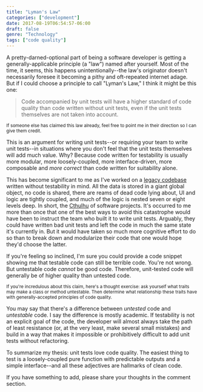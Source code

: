 ```yaml
---
title: "Lyman's Law"
categories: ["development"]
date: 2017-08-19T06:54:57-06:00
draft: false
genre: "Technology"
tags: ["code quality"]
---
```


A pretty-darned-optional part of being a software developer is getting a generally-applicable principle (a "law") named after yourself. Most of the time, it seems, this happens unintentionally--the law's originator doesn't necessarily foresee it becoming a pithy and oft-repeated internet adage. But if I could choose a principle to call "Lyman's Law," I think it might be this one:

> Code accompanied by unit tests will have a higher standard of code quality than code written without unit tests, even if the unit tests themselves are not taken into account.

<sup>If someone else has claimed this law already, feel free to point me in their direction so I can give them credit.</sup>

This is an argument for writing unit tests--or requiring your team to write unit tests--in situations where you don't feel that the unit tests themselves will add much value. Why? Because code written for testability is usually more modular, more loosely-coupled, more interface-driven, more composable and *more correct* than code written for suitability alone.

This has become significant to me as I've worked on a [legacy codebase](https://softwareengineering.stackexchange.com/a/122024) written without testability in mind. All the data is stored in a giant global object, no code is shared, there are reams of dead code lying about, UI and logic are tightly coupled, and much of the logic is nested seven or eight levels deep. In short, the [Cthulhu](https://en.wikipedia.org/wiki/Cthulhu#Description) of software projects. It's occurred to me more than once that one of the best ways to avoid this catastrophe would have been to instruct the team who built it to write unit tests. Arguably, they could have written bad unit tests and left the code in much the same state it's currently in. But it would have taken so much more cognitive effort to do so than to break down and modularize their code that one would hope they'd choose the latter.

If you're feeling so inclined, I'm sure you could provide a code snippet showing me that testable code can still be terrible code. You're not wrong. But untestable code *cannot* be good code. Therefore, unit-tested code will generally be of higher quality than untested code.

<sup>If you're incredulous about this claim, here's a thought exercise: ask yourself what traits may make a class or method untestable. Then determine what relationship these traits have with generally-accepted principles of code quality.</sup>

You may say that there's a difference between *untested* code and *untestable* code. I say the difference is mostly academic. If testability is not an explicit goal of the code, the developer will almost always take the path of least resistance (or, at the very least, make several small mistakes) and build in a way that makes it impossible or prohibitively difficult to add unit tests without refactoring.

To summarize my thesis: unit tests love code quality. The easiest thing to test is a loosely-coupled pure function with predictable outputs and a simple interface--and all these adjectives are hallmarks of clean code.

If you have something to add, please share your thoughts in the comment section.

